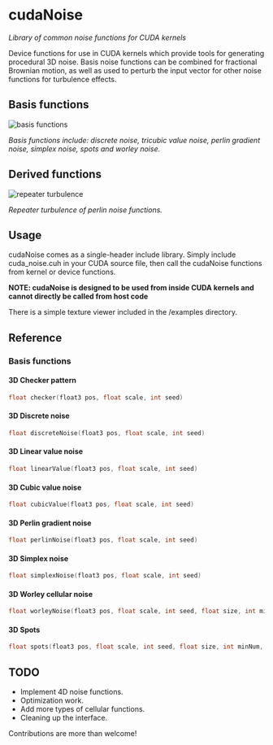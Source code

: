 # cudaNoise

*Library of common noise functions for CUDA kernels*

Device functions for use in CUDA kernels which provide tools for generating procedural 3D noise.
Basis noise functions can be combined for fractional Brownian motion, as well as used to perturb
the input vector for other noise functions for turbulence effects.

## Basis functions

![basis functions](http://covex.info/images/cudanoise_montage.jpg "Basis functions")

*Basis functions include: discrete noise, tricubic value noise, perlin gradient noise, simplex noise, spots and worley noise.*

## Derived functions

![repeater turbulence](http://covex.info/images/cudanoise.png "Repeater turbulence")

*Repeater turbulence of perlin noise functions.*

## Usage

cudaNoise comes as a single-header include library. Simply include cuda_noise.cuh in your CUDA source file, then call the cudaNoise functions from kernel or device functions. 

**NOTE: cudaNoise is designed to be used from inside CUDA kernels and cannot directly be called from host code**

There is a simple texture viewer included in the /examples directory.

## Reference

### Basis functions

#### 3D Checker pattern

```cpp
float checker(float3 pos, float scale, int seed)
```

#### 3D Discrete noise

```cpp
float discreteNoise(float3 pos, float scale, int seed)
```

#### 3D Linear value noise

```cpp
float linearValue(float3 pos, float scale, int seed)
```

#### 3D Cubic value noise

```cpp
float cubicValue(float3 pos, float scale, int seed)
```

#### 3D Perlin gradient noise

```cpp
float perlinNoise(float3 pos, float scale, int seed)
```

#### 3D Simplex noise

```cpp
float simplexNoise(float3 pos, float scale, int seed)
```

#### 3D Worley cellular noise

```cpp
float worleyNoise(float3 pos, float scale, int seed, float size, int minNum, int maxNum, float jitter)
```

#### 3D Spots

```cpp
float spots(float3 pos, float scale, int seed, float size, int minNum, int maxNum, float jitter, profileShape shape)
```

## TODO

- Implement 4D noise functions.
- Optimization work.
- Add more types of cellular functions.
- Cleaning up the interface.

Contributions are more than welcome!
